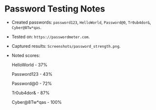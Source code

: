 # Password Testing Notes
- Created passwords: `password123`, `HelloWorld`, `Password@0`, `Tr0ub4dor&`, `Cyber@8Tw*qas`.
- Tested on: `https://passwordmeter.com`.
- Captured results: `Screenshots/password_strength.png`.
- Noted scores:
  
  HelloWorld - 37%
  
  Password123 - 43%
  
  Password@0 - 72%
  
  Tr0ub4dor& - 87%
  
  Cyber@8Tw*qas - 100%
